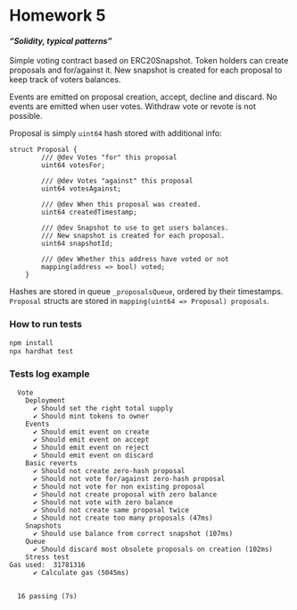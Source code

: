 # Homework 5

#### _“Solidity, typical patterns”_

Simple voting contract based on ERC20Snapshot. Token holders can create proposals and for/against it.
New snapshot is created for each proposal to keep track of voters balances.

Events are emitted on proposal creation, accept, decline and discard. No events are emitted when user votes.
Withdraw vote or revote is not possible.

Proposal is simply `uint64` hash stored with additional info:
```solidity
struct Proposal {
        /// @dev Votes "for" this proposal
        uint64 votesFor;

        /// @dev Votes "against" this proposal
        uint64 votesAgainst;

        /// @dev When this proposal was created.
        uint64 createdTimestamp;

        /// @dev Snapshot to use to get users balances.
        /// New snapshot is created for each proposal.
        uint64 snapshotId;

        /// @dev Whether this address have voted or not
        mapping(address => bool) voted;
    }
```

Hashes are stored in queue `_proposalsQueue`, ordered by their timestamps.
`Proposal` structs are stored in `mapping(uint64 => Proposal) proposals`.


### How to run tests

``` bash
npm install
npx hardhat test
```


### Tests log example

```
  Vote
    Deployment
      ✔ Should set the right total supply
      ✔ Should mint tokens to owner
    Events
      ✔ Should emit event on create
      ✔ Should emit event on accept
      ✔ Should emit event on reject
      ✔ Should emit event on discard
    Basic reverts
      ✔ Should not create zero-hash proposal
      ✔ Should not vote for/against zero-hash proposal
      ✔ Should not vote for non existing proposal
      ✔ Should not create proposal with zero balance
      ✔ Should not vote with zero balance
      ✔ Should not create same proposal twice
      ✔ Should not create too many proposals (47ms)
    Snapshots
      ✔ Should use balance from correct snapshot (107ms)
    Queue
      ✔ Should discard most obsolete proposals on creation (102ms)
    Stress test
Gas used:  31781316
      ✔ Calculate gas (5045ms)


  16 passing (7s)

```